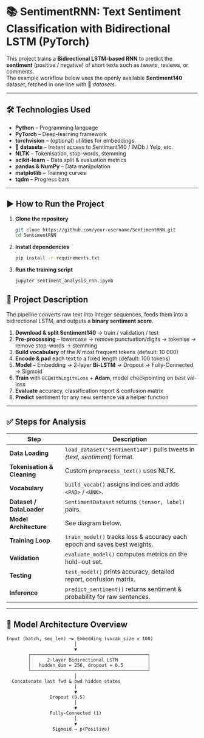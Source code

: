 # 📚 SentimentRNN: Text Sentiment Classification with Bidirectional LSTM (PyTorch)

This project trains a **Bidirectional LSTM-based RNN** to predict the **sentiment** (positive / negative) of short texts such as tweets, reviews, or comments.  
The example workflow below uses the openly available **Sentiment140** dataset, fetched in one line with 🤗 *datasets*.

---

## 🛠 Technologies Used

- **Python** – Programming language  
- **PyTorch** – Deep-learning framework  
- **torchvision** – (optional) utilities for embeddings  
- **🤗 datasets** – Instant access to Sentiment140 / IMDb / Yelp, etc.  
- **NLTK** – Tokenisation, stop-words, stemming  
- **scikit-learn** – Data split & evaluation metrics  
- **pandas & NumPy** – Data manipulation  
- **matplotlib** – Training curves  
- **tqdm** – Progress bars  

---

## ▶️ How to Run the Project

1. **Clone the repository**  
   ```bash
   git clone https://github.com/your-username/SentimentRNN.git
   cd SentimentRNN
2. **Install dependencies**
   ```bash
   pip install -r requirements.txt
3. **Run the training script**
   ```bash
   jupyter sentiment_analysis_rnn.ipynb

## 📂 Project Description  

The pipeline converts raw text into integer sequences, feeds them into a bidirectional LSTM, and outputs a **binary sentiment score**.

1. **Download & split Sentiment140** → train / validation / test  
2. **Pre-processing** – lowercase → remove punctuation/digits → tokenise → remove stop-words → stemming  
3. **Build vocabulary** of the *N* most frequent tokens (default: 10 000)  
4. **Encode & pad** each text to a fixed length (default: 100 tokens)  
5. **Model** – Embedding → 2-layer **Bi-LSTM** → Dropout → Fully-Connected → Sigmoid  
6. **Train** with `BCEWithLogitsLoss` + **Adam**, model checkpointing on best val-loss  
7. **Evaluate** accuracy, classification report & confusion matrix  
8. **Predict** sentiment for any new sentence via a helper function  

---

## ✅ Steps for Analysis  

| Step | Description |
|------|-------------|
| **Data Loading** | `load_dataset("sentiment140")` pulls tweets in *(text, sentiment)* format. |
| **Tokenisation & Cleaning** | Custom `preprocess_text()` uses NLTK. |
| **Vocabulary** | `build_vocab()` assigns indices and adds `<PAD>` / `<UNK>`. |
| **Dataset / DataLoader** | `SentimentDataset` returns `(tensor, label)` pairs. |
| **Model Architecture** | See diagram below. |
| **Training Loop** | `train_model()` tracks loss & accuracy each epoch and saves best weights. |
| **Validation** | `evaluate_model()` computes metrics on the hold-out set. |
| **Testing** | `test_model()` prints accuracy, detailed report, confusion matrix. |
| **Inference** | `predict_sentiment()` returns sentiment & probability for raw sentences. |

---

## 🧠 Model Architecture Overview  

```text
Input (batch, seq_len) ─► Embedding (vocab_size × 100)
                         │
                         ▼
        ┌───────────────────────────────────────────┐
        │      2-layer Bidirectional LSTM           │
        │   hidden_dim = 256, dropout = 0.5         │
        └───────────────────────────────────────────┘
                         │
  Concatenate last fwd & bwd hidden states
                         │
                         ▼
                Dropout (0.5)
                         │
                         ▼
                Fully-Connected (1)
                         │
                         ▼
                 Sigmoid → p(Positive)

